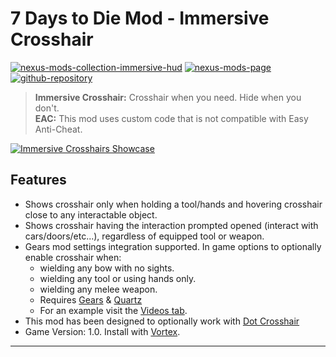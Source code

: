 [//]: # (DO NOT EDIT: This file has been autogenerated, any changes will be overwritten)
# 7 Days to Die Mod - Immersive Crosshair

[![nexus-mods-collection-immersive-hud](https://img.shields.io/badge/Nexus%20Mods%20Collection-Immersive%20HUD%20-orange?style=flat-square&logo=spinrilla)](https://next.nexusmods.com/7daystodie/collections/epfqzi) [![nexus-mods-page](https://img.shields.io/badge/Nexus%20Mod-Immersive%20Crosshair%20-orange?style=flat-square&logo=spinrilla)](https://www.nexusmods.com/7daystodie/mods/5601) [![github-repository](https://img.shields.io/badge/GitHub-Repository-green?style=flat-square&logo=github)](https://github.com/rdok/7daystodie_mod_immersive_crosshair)

> **Immersive Crosshair:** Crosshair when you need. Hide when you don't.  
> **EAC:** This mod uses custom code that is not compatible with Easy Anti-Cheat.

[![Immersive Crosshairs Showcase](https://github.com/rdok/7daystodie_mod_immersive_crosshair/blob/main/documentation/showcase.gif?raw=true)](https://www.nexusmods.com/7daystodie/mods/5601)

## Features
- Shows crosshair only when holding a tool/hands and hovering crosshair close to any interactable object.
- Shows crosshair having the interaction prompted opened (interact with cars/doors/etc...), regardless of equipped tool or weapon.
- Gears mod settings integration supported. In game options to optionally enable crosshair when:
  - wielding any bow with no sights.   
  - wielding any tool or using hands only.
  - wielding any melee weapon.
  - Requires [Gears](https://www.nexusmods.com/7daystodie/mods/4017) &  [Quartz](https://www.nexusmods.com/7daystodie/mods/2409/)
  - For an example visit the [Videos tab](https://www.nexusmods.com/7daystodie/mods/5601?tab=videos#lg=2&slide=0).
- This mod has been designed to optionally work with [Dot Crosshair](https://www.nexusmods.com/7daystodie/mods/5640)
- Game Version: 1.0. Install with [Vortex](https://www.nexusmods.com/about/vortex/).


***

[//]: # (DO NOT EDIT: This file has been autogenerated, any changes will be overwritten)
